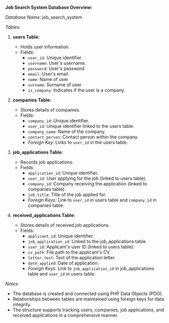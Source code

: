 **Job Search System Database Overview:**

*Database Name:* job_search_system

*Tables:*

1. **users Table:**
   - Holds user information.
   - Fields:
     - `user_id`: Unique identifier.
     - `username`: User's username.
     - `password`: User's password.
     - `email`: User's email.
     - `name`: Name of user
     - `surname`: Surname of user
     - `is_company`: Indicates if the user is a company.

2. **companies Table:**
   - Stores details of companies.
   - Fields:
     - `company_id`: Unique identifier.
     - `user_id`: Unique identifier linked to the users table.
     - `company_name`: Name of the company.
     - `contact_person`: Contact person within the company.
     - *Foreign Key:* Links to `user_id` in the users table.

3. **job_applications Table:**
   - Records job applications.
   - Fields:
     - `application_id`: Unique identifier.
     - `user_id`: User applying for the job (linked to users table).
     - `company_id`: Company receiving the application (linked to companies table).
     - `job_title`: Title of the job applied for.
     - *Foreign Keys:* Link to `user_id` in users table and `company_id` in companies table.

4. **received_applications Table:**
   - Stores details of received job applications.
   - Fields:
     - `applicant_id`: Unique identifier.
     - `job_application_id`: Linked to the job_applications table.
     - `user_id`: Applicant's user ID (linked to users table).
     - `cv_path`: File path to the applicant's CV.
     - `letter_text`: Text of the application letter.
     - `date_applied`: Date of application.
     - *Foreign Keys:* Link to `job_application_id` in job_applications table and `user_id` in users table.

*Notes:*
- The database is created and connected using PHP Data Objects (PDO).
- Relationships between tables are maintained using foreign keys for data integrity.
- The structure supports tracking users, companies, job applications, and received applications in a comprehensive manner.
